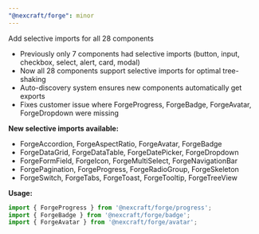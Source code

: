 ```yaml
---
"@nexcraft/forge": minor
---
```


Add selective imports for all 28 components

- Previously only 7 components had selective imports (button, input, checkbox, select, alert, card, modal)
- Now all 28 components support selective imports for optimal tree-shaking
- Auto-discovery system ensures new components automatically get exports
- Fixes customer issue where ForgeProgress, ForgeBadge, ForgeAvatar, ForgeDropdown were missing

**New selective imports available:**
- ForgeAccordion, ForgeAspectRatio, ForgeAvatar, ForgeBadge
- ForgeDataGrid, ForgeDataTable, ForgeDatePicker, ForgeDropdown
- ForgeFormField, ForgeIcon, ForgeMultiSelect, ForgeNavigationBar
- ForgePagination, ForgeProgress, ForgeRadioGroup, ForgeSkeleton
- ForgeSwitch, ForgeTabs, ForgeToast, ForgeTooltip, ForgeTreeView

**Usage:**
```typescript
import { ForgeProgress } from '@nexcraft/forge/progress';
import { ForgeBadge } from '@nexcraft/forge/badge';
import { ForgeAvatar } from '@nexcraft/forge/avatar';
```

